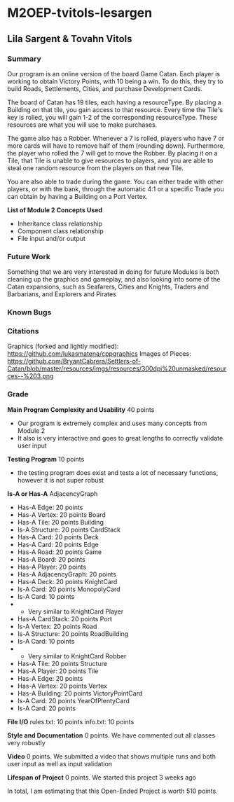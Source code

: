 # M2OEP-tvitols-lesargen

## Lila Sargent & Tovahn Vitols

### **Summary**
Our program is an online version of the board Game Catan. Each player is working to
obtain Victory Points, with 10 being a win. To do this, they try to build Roads,
Settlements, Cities, and purchase Development Cards.

The board of Catan has 19 tiles, each having a resourceType. By placing a Building on
that tile, you gain access to that resource. Every time the Tile's key is rolled,
you will gain 1-2 of the corresponding resourceType. These resources are what you
will use to make purchases.

The game also has a Robber. Whenever a 7 is rolled, players who have 7 or more cards
will have to remove half of them (rounding down). Furthermore, the player who
rolled the 7 will get to move the Robber. By placing it on a Tile, that Tile is
unable to give resources to players, and you are able to steal one random resource
from the players on that new Tile.

You are also able to trade during the game. You can either trade with other players,
or with the bank, through the automatic 4:1 or a specific Trade you can obtain by
having a Building on a Port Vertex.

**List of Module 2 Concepts Used**
- Inheritance class relationship
- Component class relationship
- File input and/or output

### **Future Work**
Something that we are very interested in doing for future Modules is both cleaning
up the graphics and gameplay, and also looking into some of the Catan expansions, such as Seafarers,
Cities and Knights, Traders and Barbarians, and Explorers and Pirates

### **Known Bugs**

### **Citations**
Graphics (forked and lightly modified): https://github.com/lukasmatena/cppgraphics
Images of Pieces: https://github.com/BryantCabrera/Settlers-of-Catan/blob/master/resources/imgs/resources/300dpi%20unmasked/resources--%203.png

### **Grade**
**Main Program Complexity and Usability**
40 points
- Our program is extremely complex and uses many concepts from Module 2
- It also is very interactive and goes to great lengths to correctly validate user input

**Testing Program**
10 points
- the testing program does exist and tests a lot of necessary functions, however it is not super robust

**Is-A or Has-A**
AdjacencyGraph
- Has-A Edge: 20 points
- Has-A Vertex: 20 points
Board
- Has-A Tile: 20 points
Building
- Is-A Structure: 20 points
CardStack
- Has-A Card: 20 points
Deck
- Has-A Card: 20 points
Edge
- Has-A Road: 20 points
Game
- Has-A Board: 20 points
- Has-A Player: 20 points
- Has-A AdjacencyGraph: 20 points
- Has-A Deck: 20 points
KnightCard
- Is-A Card: 20 points
MonopolyCard
- Is-A Card: 10 points
- - Very similar to KnightCard
Player
- Has-A CardStack: 20 points
Port
- Is-A Vertex: 20 points
Road
- Is-A Structure: 20 points
RoadBuilding
- Is-A Card: 10 points
- - Very similar to KnightCard
Robber
- Has-A Tile: 20 points
Structure
- Has-A Player: 20 points
Tile
- Has-A Edge: 20 points
- Has-A Vertex: 20 points
Vertex
- Has-A Building: 20 points
VictoryPointCard
- Is-A Card: 20 points
YearOfPlentyCard
- Is-A Card: 20 points

**File I/O**
rules.txt: 10 points
info.txt: 10 points

**Style and Documentation**
0 points. We have commented out all classes very robustly

**Video**
0 points. We submitted a video that shows multiple runs and both user input as
well as input validation

**Lifespan of Project**
0 points. We started this project 3 weeks ago

In total, I am estimating that this Open-Ended Project is worth 510 points.